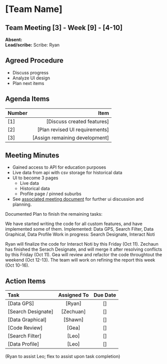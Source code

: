 # [Team Name]


## Team Meeting [3] - Week [9] - [4-10] 
**Absent:**
<br>
**Lead/scribe:** Scribe: Ryan

## Agreed Procedure
- Discuss progress
- Analyze UI design
- Plan next items

## Agenda Items
| Number   |        Item |
|:---------|------------:|
| [1] | [Discuss created features] |
| [2] | [Plan revised UI requirements] |
| [3] | [Assign remaining development] |

## Meeting Minutes
- Gained access to API for education purposes
- Live data from api with csv storage for historical data
- UI to become 3 pages
    - Live data
    - Historical data
    - Profile page / pinned suburbs
- See [associated meeting document](https://gitlab.cecs.anu.edu.au/u7327620/gp-24s2/-/blob/main/items/meeting-3-document.jpg) for further ui discussion and planning.

Documented Plan to finish the remaining tasks:

We have started writing the code for all custom features, and have implemented some of them.
Implemented: Data GPS, Search Filter, Data Graphical, Data Profile
Work in progress: Search Designate, Interact Noti

Ryan will finalize the code for Interact Noti by this Friday (Oct 11).
Zechaun has finished the Serach Designate, and will merge it after resolving conflicts by this Friday (Oct 11).
Gea will review and refactor the code throughtout the weekend (Oct 12-13).
The team will work on refining the report this week (Oct 10-16).

## Action Items
| Task                                   | Assigned To |  Due Date  |
|:---------------------------------------|:-----------:|:----------:|
| [Data GPS]                             | [Ryan]      | [] |
| [Search Designate]                     | [Zechuan]   | [] |
| [Data Graphical]                       | [Shawn]     | [] |
| [Code Review]                          | [Gea]       | [] |
| [Search Filter]                        | [Leo]       | [] |
| [Data Profile]                         | [Leo]       | [] |
(Ryan to assist Leo; flex to assist upon task completion)
